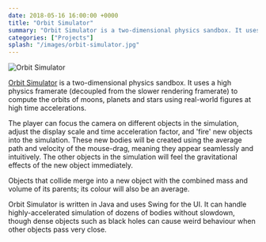 ```yaml
---
date: 2018-05-16 16:00:00 +0000
title: "Orbit Simulator"
summary: "Orbit Simulator is a two-dimensional physics sandbox. It uses a high physics framerate (decoupled from the slower rendering framerate) to compute the orbits of moons, planets and stars using real-world figures at high time accelerations."
categories: ["Projects"]
splash: "/images/orbit-simulator.jpg"
---
```


![Orbit Simulator](/images/orbit-simulator.jpg "Orbit Simulator")

[Orbit Simulator](https://github.com/esummers1/orbit-simulator) is a two-dimensional physics sandbox. It uses a high physics framerate (decoupled from the slower rendering framerate) to compute the orbits of moons, planets and stars using real-world figures at high time accelerations.

The player can focus the camera on different objects in the simulation, adjust the display scale and time acceleration factor, and 'fire' new objects into the simulation. These new bodies will be created using the average path and velocity of the mouse-drag, meaning they appear seamlessly and intuitively. The other objects in the simulation will feel the gravitational effects of the new object immediately.

Objects that collide merge into a new object with the combined mass and volume of its parents; its colour will also be an average.

Orbit Simulator is written in Java and uses Swing for the UI. It can handle highly-accelerated simulation of dozens of bodies without slowdown, though dense objects such as black holes can cause weird behaviour when other objects pass very close.
